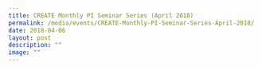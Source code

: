 ```yaml
---
title: CREATE Monthly PI Seminar Series (April 2018)
permalink: /media/events/CREATE-Monthly-PI-Seminar-Series-April-2018/
date: 2018-04-06
layout: post
description: ""
image: ""
---
```

